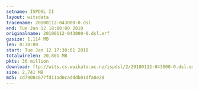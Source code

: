 ```yaml
---
setname: ISPDSL II
layout: witsdata
tracename: 20100112-043000-0.dsl
end: Tue Jan 12 18:00:00 2010
originalname: 20100112-043000-0.dsl.erf
gzsize: 1,114 MB
len: 0:30:00
start: Tue Jan 12 17:30:01 2010
totalwirelen: 20,801 MB
pkts: 36 million
download: ftp://wits.cs.waikato.ac.nz/ispdsl/2/20100112-043000-0.dsl.erf.gz
size: 2,741 MB
md5: cd7908c677fd11ad0cadddb01dfa8e20
---
```

